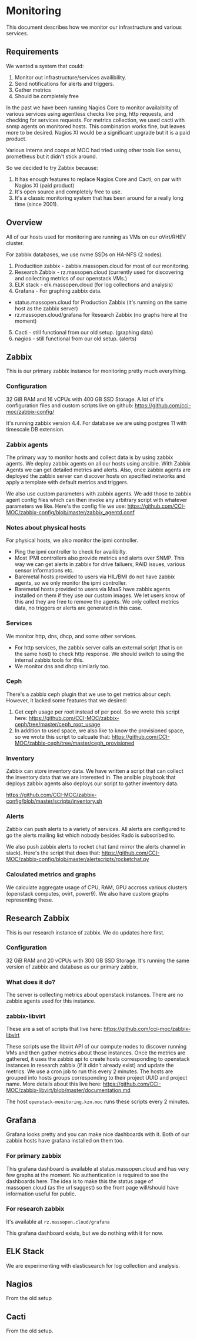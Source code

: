 # Monitoring

This document describes how we monitor our infrastructure and various services.

## Requirements

We wanted a system that could:

1. Monitor out infrastructure/services availibility.
2. Send notifications for alerts and triggers.
3. Gather metrics
4. Should be completely free


In the past we have been running Nagios Core to monitor availaiblity of various services using agentless checks like ping, http requests, and checking for services requests. For metrics collection, we used cacti with snmp agents on monitored hosts. This combination works fine, but leaves more to be desired. Nagios XI would be a significant upgrade but it is a paid product.

Various interns and coops at MOC had tried using other tools like sensu, prometheus but it didn't stick around.

So we decided to try Zabbix because:
1. It has enough features to replace Nagios Core and Cacti; on par with Nagios XI (paid product)
2. It's open source and completely free to use.
3. It's a classic monitoring system that has been around for a really long time (since 2001).

## Overview

All of our hosts used for monitoring are running as VMs on our oVirt/RHEV cluster.

For zabbix databases, we use nvme SSDs on HA-NFS (2 nodes).

1. Producition zabbix - zabbix.massopen.cloud for most of our monitoring.
2. Research Zabbix - rz.massopen.cloud (currently used for discovering and collecting metrics of our openstack VMs.)
3. ELK stack - elk.massopen.cloud (for log collections and analysis)
4. Grafana - For graphing zabbix data.
  - status.massopen.cloud for Production Zabbix (it's running on the same host as the zabbix server)
  - rz.massopen.cloud/grafana for Research Zabbix (no graphs here at the moment)
5. Cacti - still functional from our old setup. (graphing data)
6. nagios - still functional from our old setup. (alerts)

## Zabbix

This is our primary zabbix instance for monitoring pretty much everything.

### Configuration

32 GiB RAM and 16 vCPUs with 400 GB SSD Storage. A lot of it's configuration files and custom scripts live on github: https://github.com/cci-moc/zabbix-config/

It's running zabbix version 4.4. For database we are using postgres 11 with timescale DB extension.

### Zabbix agents

The primary way to monitor hosts and collect data is by using zabbix agents. We deploy zabbix agents on all our hosts using ansible. With Zabbix Agents we can get detailed metrics and alerts. Also, once zabbix agents are deployed the zabbix server can discover hosts on specified networks and apply a template with default metrics and triggers.

We also use custom parameters with zabbix agents. We add those to zabbix agent config files which can then invoke any arbitrary script with whatever parameters we like. Here's the config file we use: https://github.com/CCI-MOC/zabbix-config/blob/master/zabbix_agentd.conf

### Notes about physical hosts

For physical hosts, we also monitor the ipmi controller.
- Ping the ipmi controller to check for availibilty.
- Most IPMI controllers also provide metrics and alerts over SNMP. This way we can get alerts in zabbix for drive failuers, RAID issues, various sensor informations etc.
- Baremetal hosts provided to users via HIL/BMI do not have zabbix agents, so we only monitor the ipmi controller.
- Baremetal hosts provided to users via MaaS have zabbix agents installed on them if they use our custom images. We let users know of this and they are free to remove the agents. We only collect metrics data, no triggers or alerts are generated in this case.

### Services

We monitor http, dns, dhcp, and some other services.

- For http services, the zabbix server calls an external script (that is on the same host) to check http response. We should switch to using the internal zabbix tools for this.
- We monitor dns and dhcp similarly too.

### Ceph

There's a zabbix ceph plugin that we use to get metrics abour ceph. However, it lacked some features that we desired:
1. Get ceph usage per root instead of per pool. So we wrote this script here: https://github.com/CCI-MOC/zabbix-ceph/tree/master/ceph_root_usage
2. In addition to used space, we also like to know the provisioned space, so we wrote this script to calcuate that: https://github.com/CCI-MOC/zabbix-ceph/tree/master/ceph_provisioned

### Inventory

Zabbix can store inventory data. We have written a script that can collect the inventory data that we are interested in. The ansible playbook that deploys zabbix agents also deploys our script to gather inventory data.

https://github.com/CCI-MOC/zabbix-config/blob/master/scripts/inventory.sh

### Alerts

Zabbix can push alerts to a variety of services. All alerts are configured to go the alerts mailing list which nobody besides Rado is subscribed to.

We also push zabbix alerts to rocket chat (and mirror the alerts channel in slack).
Here's the script that does that: https://github.com/CCI-MOC/zabbix-config/blob/master/alertscripts/rocketchat.py

### Calculated metrics and graphs

We calculate aggregate usage of CPU, RAM, GPU accross various clusters (openstack computes, ovirt, power9). We also have custom graphs representing these.

## Research Zabbix

This is our research instance of zabbix. We do updates here first.

### Configuration

32 GiB RAM and 20 vCPUs with 300 GB SSD Storage. It's running the same version of zabbix and database as our primary zabbix.

### What does it do?

The server is collecting metrics about openstack instances. There are no zabbix agents used for this instance.

### zabbix-libvirt

These are a set of scripts that live here: https://github.com/cci-moc/zabbix-libvirt

These scripts use the libvirt API of our compute nodes to discover running VMs and then gather metrics about those instances. Once the metrics are gathered, it uses the zabbix api to create hosts corresponding to openstack instances in research zabbix (if it didn't already exist) and update the metrics. We use a cron job to run this every 2 minutes. The hosts are grouped into hosts groups corresponding to their project UUID and project name. More details about this live here: https://github.com/CCI-MOC/zabbix-libvirt/blob/master/documentation.md

The host `openstack-monitoring.kzn.moc` runs these scripts every 2 minutes.

## Grafana

Grafana looks pretty and you can make nice dashboards with it. Both of our zabbix hosts have grafana installed on them too.

### For primary zabbix

This grafana dashboard is available at status.massopen.cloud and has very few graphs at the moment. No authentication is required to see the dashboards here.
The idea is to make this the status page of massopen.cloud (as the url suggest) so the front page will/should have information useful for public.

### For research zabbix

It's available at `rz.massopen.cloud/grafana`

This grafana dashboard exists, but we do nothing with it for now.

## ELK Stack

We are experimenting with elasticsearch for log collection and analysis.

## Nagios

From the old setup

## Cacti

From the old setup.
